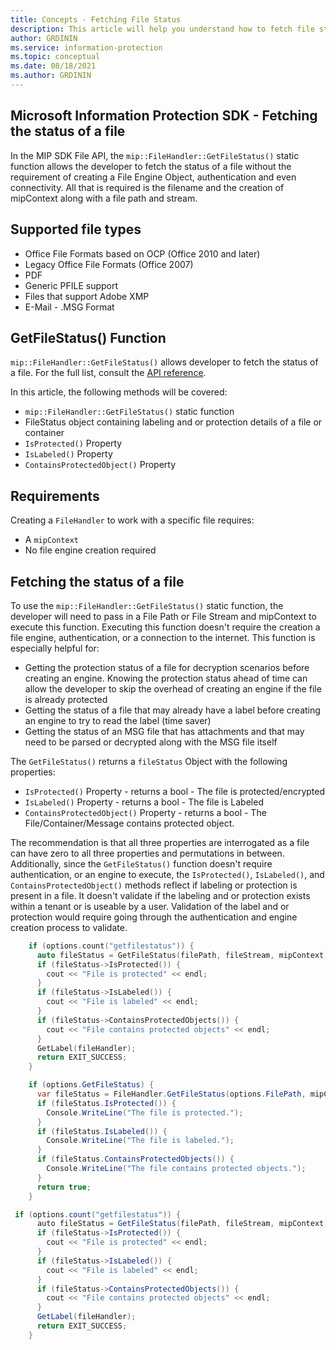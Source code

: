 ```yaml
---
title: Concepts - Fetching File Status
description: This article will help you understand how to fetch file status using the `mip::FileHandler::GetFileStatus()` API
author: GRDININ
ms.service: information-protection
ms.topic: conceptual
ms.date: 08/18/2021
ms.author: GRDININ
---
```

## Microsoft Information Protection SDK - Fetching the status of a file

In the MIP SDK File API, the `mip::FileHandler::GetFileStatus()` static function allows the developer to fetch the status of a file without the requirement of creating a File Engine Object, authentication and even connectivity.
All that is required is the filename and the creation of mipContext along with a file path and stream.

## Supported file types

- Office File Formats based on OCP (Office 2010 and later)
- Legacy Office File Formats (Office 2007)
- PDF
- Generic PFILE support
- Files that support Adobe XMP
- E-Mail - .MSG Format

## GetFileStatus() Function

`mip::FileHandler::GetFileStatus()` allows developer to fetch the status of a file. For the full list, consult the [API reference](reference/TBD_XXXXX.md).

In this article, the following methods will be covered:

- `mip::FileHandler::GetFileStatus()` static function
- FileStatus object containing labeling and or protection details of a file or container
- `IsProtected()` Property
- `IsLabeled()` Property
- `ContainsProtectedObject()` Property

## Requirements

Creating a `FileHandler` to work with a specific file requires:

- A `mipContext`
- No file engine creation required

## Fetching the status of a file

To use the `mip::FileHandler::GetFileStatus()` static function, the developer will need to pass in a File Path or File Stream and mipContext
to execute this function. Executing this function doesn't require the creation a file engine, authentication, or a connection to the internet.
This function is especially helpful for:

- Getting the protection status of a file for decryption scenarios before creating an engine. Knowing the protection status ahead of time can allow the developer to skip the overhead of creating an engine if the file is already protected
- Getting the status of a file that may already have a label before creating an engine to try to read the label (time saver)
- Getting the status of an MSG file that has attachments and that may need to be parsed or decrypted along with the MSG file itself

The `GetFileStatus()` returns a `fileStatus` Object with the following properties:

- `IsProtected()` Property - returns a bool - The file is protected/encrypted
- `IsLabeled()` Property - returns a bool - The file is Labeled
- `ContainsProtectedObject()` Property - returns a bool - The File/Container/Message contains protected object.

The recommendation is that all three properties are interrogated as a file can have zero to all three properties and permutations in between.
Additionally, since the `GetFileStatus()` function doesn't require authentication, or an engine to execute, the `IsProtected()`, `IsLabeled()`, and `ContainsProtectedObject()` methods reflect if labeling or protection is present in a file. It doesn't validate if the labeling and or protection exists within a tenant or is useable by a user. Validation of the label and or protection would require going through the authentication and engine creation process to validate.

```cpp
    if (options.count("getfilestatus")) {
      auto fileStatus = GetFileStatus(filePath, fileStream, mipContext);
      if (fileStatus->IsProtected()) {
        cout << "File is protected" << endl;
      } 
      if (fileStatus->IsLabeled()) {
        cout << "File is labeled" << endl;
      } 
      if (fileStatus->ContainsProtectedObjects()) {
        cout << "File contains protected objects" << endl;
      }    
      GetLabel(fileHandler);
      return EXIT_SUCCESS;
    }
```

```csharp
    if (options.GetFileStatus) {
      var fileStatus = FileHandler.GetFileStatus(options.FilePath, mipContext);
      if (fileStatus.IsProtected()) {
        Console.WriteLine("The file is protected.");
      }
      if (fileStatus.IsLabeled()) {
        Console.WriteLine("The file is labeled.");
      }
      if (fileStatus.ContainsProtectedObjects()) {
        Console.WriteLine("The file contains protected objects.");
      }
      return true;
    }
```

```java
 if (options.count("getfilestatus")) {
      auto fileStatus = GetFileStatus(filePath, fileStream, mipContext);
      if (fileStatus->IsProtected()) {
        cout << "File is protected" << endl;
      } 
      if (fileStatus->IsLabeled()) {
        cout << "File is labeled" << endl;
      } 
      if (fileStatus->ContainsProtectedObjects()) {
        cout << "File contains protected objects" << endl;
      }    
      GetLabel(fileHandler);
      return EXIT_SUCCESS;
    }
```
